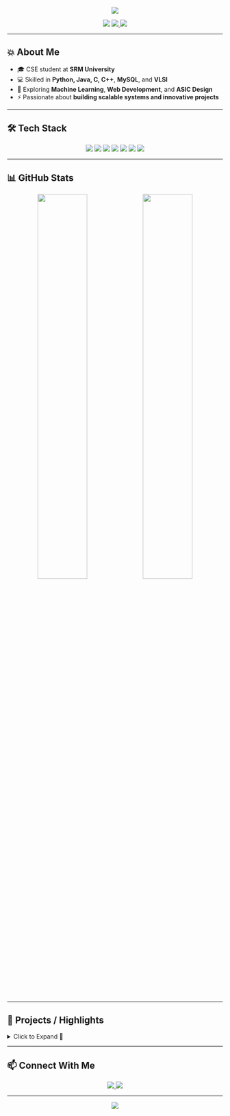 <!-- Banner / Header -->
<p align="center">
  <img src="https://capsule-render.vercel.app/api?type=waving&color=0:1e3c72,100:2a5298&height=220&section=header&text=Tirtha%20Nath&fontSize=40&fontColor=ffffff&animation=fadeIn&fontAlignY=38&desc=Computer%20Science%20Student%20|%20Software%20Developer&descAlignY=60" />
</p>

<p align="center">
  <img src="https://img.shields.io/badge/GitHub-100000?style=for-the-badge&logo=github&logoColor=white" />
  <a href="https://www.linkedin.com/in/tirtha-nath">
    <img src="https://img.shields.io/badge/LinkedIn-Tirtha%20Nath-blue?style=for-the-badge&logo=linkedin" />
  </a>
  <a href="mailto:tirthanath2006@gmail.com">
    <img src="https://img.shields.io/badge/Email-tirthanath2006%40gmail.com-red?style=for-the-badge&logo=gmail" />
  </a>
</p>

---

## 💥 About Me
- 🎓 CSE student at **SRM University**  
- 💻 Skilled in **Python, Java, C, C++**, **MySQL**, and **VLSI**  
- 🧠 Exploring **Machine Learning**, **Web Development**, and **ASIC Design**  
- ⚡ Passionate about **building scalable systems and innovative projects**  

---

## 🛠️ Tech Stack
<p align="center">
  <img src="https://img.shields.io/badge/Python-3776AB?style=for-the-badge&logo=python&logoColor=white" />
  <img src="https://img.shields.io/badge/Java-007396?style=for-the-badge&logo=java&logoColor=white" />
  <img src="https://img.shields.io/badge/C-00599C?style=for-the-badge&logo=c&logoColor=white" />
  <img src="https://img.shields.io/badge/C++-00599C?style=for-the-badge&logo=c%2B%2B&logoColor=white" />
  <img src="https://img.shields.io/badge/MySQL-4479A1?style=for-the-badge&logo=mysql&logoColor=white" />
  <img src="https://img.shields.io/badge/VLSI-FF6F00?style=for-the-badge&logo=semanticscholar&logoColor=white" />
  <img src="https://img.shields.io/badge/Figma-F24E1E?style=for-the-badge&logo=figma&logoColor=white" />
</p>

---

## 📊 GitHub Stats
<p align="center">
  <img src="https://github-readme-stats.vercel.app/api?username=TIRTHANATH20&show_icons=true&theme=radical" width="48%" />
  <img src="https://github-readme-stats.vercel.app/api/top-langs/?username=TIRTHANATH20&layout=compact&theme=radical" width="48%" />
</p>

---

## 🚀 Projects / Highlights
<details>
<summary>Click to Expand 🚀</summary>

- 🏦 Bank Management System (Python/GUI)  
- ⚙️ CPU Scheduling Simulator (Java)  
- 🎨 Image Colorization with Deep Learning (Python/ML)  
- 🚑 Smart Ambulance Routing System (Flask + Leaflet.js)  
- 🏪 Supermarket Billing System (Python/Tkinter + MySQL)  
- 🔧 SPM Design in OpenLane (Verilog / ASIC Flow)

</details>

---

## 📫 Connect With Me
<p align="center">
  <a href="https://www.linkedin.com/in/tirtha-nath">
    <img src="https://img.shields.io/badge/LinkedIn-Tirtha%20Nath-blue?style=for-the-badge&logo=linkedin" />
  </a>
  <a href="mailto:tirthanath2006@gmail.com">
    <img src="https://img.shields.io/badge/Email-tirthanath2006%40gmail.com-red?style=for-the-badge&logo=gmail" />
  </a>
</p>

---

<p align="center">
  <img src="https://capsule-render.vercel.app/api?type=waving&color=0:2a5298,100:1e3c72&height=120&section=footer" />
</p>
